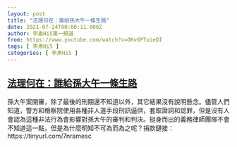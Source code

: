 ```yaml
---
layout: post
title: "法理何在：誰給孫大午一條生路"
date: 2021-07-24T00:00:11.000Z
author: 李肅Hi5第一頻道
from: https://www.youtube.com/watch?v=OKv6PTuieDI
tags: [ 李肃Hi5 ]
categories: [ 李肃Hi5 ]
---
```

<!--1627084811000-->
[法理何在：誰給孫大午一條生路](https://www.youtube.com/watch?v=OKv6PTuieDI)
------

<div>
孫大午案開審，除了最後的刑期還不知道以外，其它結果沒有說明懸念。儘管人們知道，警方和檢察院使用各種非人道手段刑訊逼供，套取證詞和認罪，但是沒有人會認為這種非法行為會影響對孫大午的審判和判決。挺身而出的義務律師團隊不會不知道這一點，但是為什麼明知不可為而為之呢？捐款鏈接：https://tinyurl.com/7nramesc
</div>
